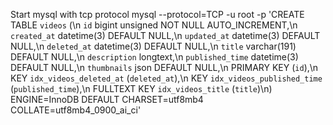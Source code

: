 Start mysql with tcp protocol
mysql --protocol=TCP -u root -p
'CREATE TABLE `videos` (\n  `id` bigint unsigned NOT NULL AUTO_INCREMENT,\n  `created_at` datetime(3) DEFAULT NULL,\n  `updated_at` datetime(3) DEFAULT NULL,\n  `deleted_at` datetime(3) DEFAULT NULL,\n  `title` varchar(191) DEFAULT NULL,\n  `description` longtext,\n  `published_time` datetime(3) DEFAULT NULL,\n  `thumbnails` json DEFAULT NULL,\n  PRIMARY KEY (`id`),\n  KEY `idx_videos_deleted_at` (`deleted_at`),\n  KEY `idx_videos_published_time` (`published_time`),\n  FULLTEXT KEY `idx_videos_title` (`title`)\n) ENGINE=InnoDB DEFAULT CHARSET=utf8mb4 COLLATE=utf8mb4_0900_ai_ci'